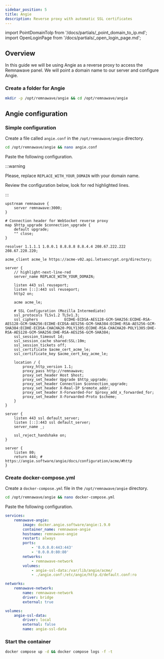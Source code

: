 ```yaml
---
sidebar_position: 5
title: Angie
description: Reverse proxy with automatic SSL certificates
---
```


import PointDomainToIp from '/docs/partials/\_point_domain_to_ip.md';
import OpenLoginPage from '/docs/partials/\_open_login_page.md';

## Overview

In this guide we will be using Angie as a reverse proxy to access the Remnawave panel.
We will point a domain name to our server and configure Angie.

<PointDomainToIp />

### Create a folder for Angie

```bash
mkdir -p /opt/remnawave/angie && cd /opt/remnawave/angie
```

## Angie configuration

### Simple configuration

Create a file called `angie.conf` in the `/opt/remnawave/angie` directory.

```bash
cd /opt/remnawave/angie && nano angie.conf
```

Paste the following configuration.

:::warning

Please, replace `REPLACE_WITH_YOUR_DOMAIN` with your domain name.

Review the configuration below, look for red highlighted lines.

:::

```angie title="angie.conf"
upstream remnawave {
    server remnawave:3000;
}

# Connection header for WebSocket reverse proxy
map $http_upgrade $connection_upgrade {
    default upgrade;
    "" close;
}

resolver 1.1.1.1 1.0.0.1 8.8.8.8 8.8.4.4 208.67.222.222 208.67.220.220;

acme_client acme_le https://acme-v02.api.letsencrypt.org/directory;

server {
    // highlight-next-line-red
    server_name REPLACE_WITH_YOUR_DOMAIN;

    listen 443 ssl reuseport;
    listen [::]:443 ssl reuseport;
    http2 on;

    acme acme_le;

    # SSL Configuration (Mozilla Intermediate)
    ssl_protocols TLSv1.2 TLSv1.3;
    ssl_ciphers            ECDHE-ECDSA-AES128-GCM-SHA256:ECDHE-RSA-AES128-GCM-SHA256:ECDHE-ECDSA-AES256-GCM-SHA384:ECDHE-RSA-AES256-GCM-SHA384:ECDHE-ECDSA-CHACHA20-POLY1305:ECDHE-RSA-CHACHA20-POLY1305:DHE-RSA-AES128-GCM-SHA256:DHE-RSA-AES256-GCM-SHA384;
    ssl_session_timeout 1d;
    ssl_session_cache shared:SSL:10m;
    ssl_session_tickets off;
    ssl_certificate $acme_cert_acme_le;
    ssl_certificate_key $acme_cert_key_acme_le;

    location / {
        proxy_http_version 1.1;
        proxy_pass http://remnawave;
        proxy_set_header Host $host;
        proxy_set_header Upgrade $http_upgrade;
        proxy_set_header Connection $connection_upgrade;
        proxy_set_header X-Real-IP $remote_addr;
        proxy_set_header X-Forwarded-For $proxy_add_x_forwarded_for;
        proxy_set_header X-Forwarded-Proto $scheme;
    }
}

server {
    listen 443 ssl default_server;
    listen [::]:443 ssl default_server;
    server_name _;

    ssl_reject_handshake on;
}

server {
    listen 80;
    return 444; # https://angie.software/angie/docs/configuration/acme/#http
}
```

### Create docker-compose.yml

Create a `docker-compose.yml` file in the `/opt/remnawave/angie` directory.

```bash
cd /opt/remnawave/angie && nano docker-compose.yml
```

Paste the following configuration.

```yaml title="docker-compose.yml"
services:
    remnawave-angie:
        image: docker.angie.software/angie:1.9.0
        container_name: remnawave-angie
        hostname: remnawave-angie
        restart: always
        ports:
            - '0.0.0.0:443:443'
            - '0.0.0.0:80:80'
        networks:
            - remnawave-network
        volumes:
            - angie-ssl-data:/var/lib/angie/acme/
            - ./angie.conf:/etc/angie/http.d/default.conf:ro

networks:
    remnawave-network:
        name: remnawave-network
        driver: bridge
        external: true

volumes:
    angie-ssl-data:
        driver: local
        external: false
        name: angie-ssl-data
```

### Start the container

```bash
docker compose up -d && docker compose logs -f -t
```

<OpenLoginPage />
